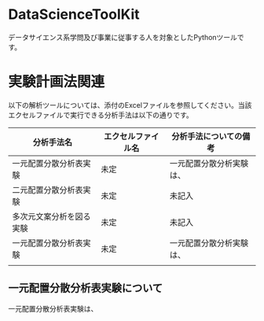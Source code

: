 # DataScienceToolKit
データサイエンス系学問及び事業に従事する人を対象としたPythonツールです。


# 実験計画法関連
以下の解析ツールについては、添付のExcelファイルを参照してください。当該エクセルファイルで実行できる分析手法は以下の通りです。

| 分析手法名 | エクセルファイル名 | 分析手法についての備考 |
|----|----|----|
| 一元配置分散分析表実験 | 未定 | 一元配置分散分析実験は、 |
| 二元配置分散分析表実験 | 未定 | 未記入 |
| 多次元文案分析を図る実験 | 未定 | 未記入 |
| 一元配置分散分析表実験 | 未定 | 一元配置分散分析実験は、 |
|||


## 一元配置分散分析表実験について
一元配置分散分析表実験は、
